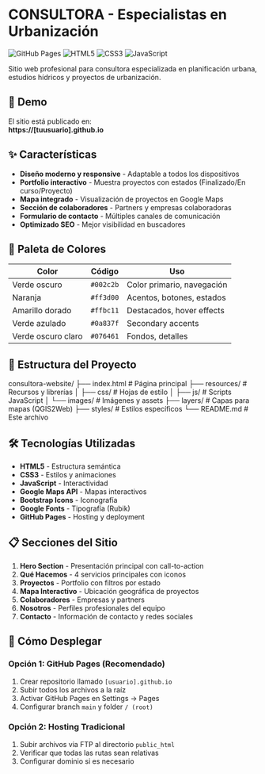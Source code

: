 # CONSULTORA - Especialistas en Urbanización

![GitHub Pages](https://img.shields.io/badge/GitHub%20Pages-Deployed-success)
![HTML5](https://img.shields.io/badge/HTML5-E34F26?logo=html5&logoColor=white)
![CSS3](https://img.shields.io/badge/CSS3-1572B6?logo=css3&logoColor=white)
![JavaScript](https://img.shields.io/badge/JavaScript-F7DF1E?logo=javascript&logoColor=black)

Sitio web profesional para consultora especializada en planificación urbana, estudios hídricos y proyectos de urbanización.

## 🚀 Demo

El sitio está publicado en:  
**https://[tuusuario].github.io**

## ✨ Características

- **Diseño moderno y responsive** - Adaptable a todos los dispositivos
- **Portfolio interactivo** - Muestra proyectos con estados (Finalizado/En curso/Proyecto)
- **Mapa integrado** - Visualización de proyectos en Google Maps
- **Sección de colaboradores** - Partners y empresas colaboradoras
- **Formulario de contacto** - Múltiples canales de comunicación
- **Optimizado SEO** - Mejor visibilidad en buscadores

## 🎨 Paleta de Colores

| Color | Código | Uso |
|-------|--------|-----|
| Verde oscuro | `#002c2b` | Color primario, navegación |
| Naranja | `#ff3d00` | Acentos, botones, estados |
| Amarillo dorado | `#ffbc11` | Destacados, hover effects |
| Verde azulado | `#0a837f` | Secondary accents |
| Verde oscuro claro | `#076461` | Fondos, detalles |

## 📁 Estructura del Proyecto

consultora-website/
├── index.html # Página principal
├── resources/ # Recursos y librerías
│ ├── css/ # Hojas de estilo
│ ├── js/ # Scripts JavaScript
│ └── images/ # Imágenes y assets
├── layers/ # Capas para mapas (QGIS2Web)
├── styles/ # Estilos específicos
└── README.md # Este archivo


## 🛠️ Tecnologías Utilizadas

- **HTML5** - Estructura semántica
- **CSS3** - Estilos y animaciones
- **JavaScript** - Interactividad
- **Google Maps API** - Mapas interactivos
- **Bootstrap Icons** - Iconografía
- **Google Fonts** - Tipografía (Rubik)
- **GitHub Pages** - Hosting y deployment

## 📋 Secciones del Sitio

1. **Hero Section** - Presentación principal con call-to-action
2. **Qué Hacemos** - 4 servicios principales con iconos
3. **Proyectos** - Portfolio con filtros por estado
4. **Mapa Interactivo** - Ubicación geográfica de proyectos
5. **Colaboradores** - Empresas y partners
6. **Nosotros** - Perfiles profesionales del equipo
7. **Contacto** - Información de contacto y redes sociales

## 🚀 Cómo Desplegar

### Opción 1: GitHub Pages (Recomendado)
1. Crear repositorio llamado `[usuario].github.io`
2. Subir todos los archivos a la raíz
3. Activar GitHub Pages en Settings → Pages
4. Configurar branch `main` y folder `/ (root)`

### Opción 2: Hosting Tradicional
1. Subir archivos via FTP al directorio `public_html`
2. Verificar que todas las rutas sean relativas
3. Configurar dominio si es necesario

